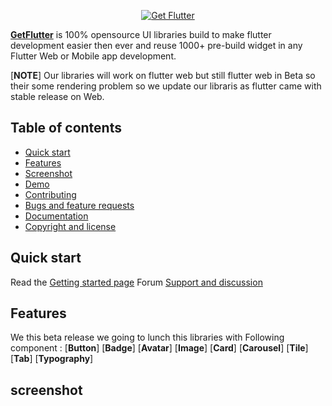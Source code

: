 <p align="center">
  <a href="https://www.getflutter.dev/">
    <img src="https://ik.imagekit.io/ionicfirebaseapp/tr:w-auto-300/gf-logo-g-b_SYSBeqUrR.png" alt="Get Flutter">
  </a>
</p>

[**GetFlutter**](https://www.getflutter.dev) is 100% opensource UI libraries build to make flutter development easier then ever and reuse 1000+ pre-build widget in any Flutter Web or Mobile app development. 

[**NOTE**] Our libraries will work on flutter web but still flutter web in Beta so their some rendering problem so we update our libraris as flutter came with stable release on Web. 

## Table of contents 

- [Quick start](#quick-start)
- [Features](#features)
- [Screenshot](#screenshot)
- [Demo](#demo)
- [Contributing](#contributing)
- [Bugs and feature requests](#bugs-and-feature-requests)
- [Documentation](#documentation)
- [Copyright and license](#copyright-and-license)

## Quick start

Read the [Getting started page](https://docs.getflutter.dev) 
Forum [Support and discussion ](https://forum.getflutter.dev)

## Features 
We this beta release we going to lunch this libraries with Following component : 
 [**Button**]
 [**Badge**]
 [**Avatar**]
 [**Image**]
 [**Card**]
 [**Carousel**]
 [**Tile**]
 [**Tab**]
 [**Typography**]
 
 ## screenshot
 
 
